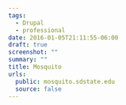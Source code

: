 ```yaml
---
tags:
  - Drupal
  - professional
date: 2016-01-05T21:11:55-06:00
draft: true
screenshot: ""
summary: ""
title: Mosquito
urls:
  public: mosquito.sdstate.edu
  source: false
---
```


